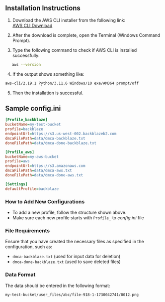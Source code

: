 
## Installation Instructions

1. Download the AWS CLI installer from the following link:  
   [AWS CLI Download](https://awscli.amazonaws.com/AWSCLIV2.msi)

2. After the download is complete, open the Terminal (Windows Command Prompt).

3. Type the following command to check if AWS CLI is installed successfully:
```bash
   aws --version
```
4. If the output shows something like:
```bash
aws-cli/2.19.1 Python/3.11.6 Windows/10 exe/AMD64 prompt/off
```
5. Then the installation is successful.
## Sample config.ini
```ini
[Profile_backblaze]
bucketName=my-test-bucket
profile=backblaze
endpointUrl=https://s3.us-west-002.backblazeb2.com
dmcaFilePath=data/dmca-backblaze.txt
doneFilePath=data/dmca-done-backblaze.txt

[Profile_aws]
bucketName=my-aws-bucket
profile=aws
endpointUrl=https://s3.amazonaws.com
dmcaFilePath=data/dmca-aws.txt
doneFilePath=data/dmca-done-aws.txt

[Settings]
defaultProfile=backblaze
```
### How to Add New Configurations

-   To add a new profile, follow the structure shown above. 
-   Make sure each new profile starts with `Profile_` to *config.ini* file

### File Requirements

Ensure that you have created the necessary files as specified in the configuration, such as:

-   `dmca-backblaze.txt` (used for input data for deletion)
-   `dmca-done-backblaze.txt` (used to save deleted files)

### Data Format

The data should be entered in the following format:

    my-test-bucket/user_files/abc/file-918-1-1730042741/0012.png
